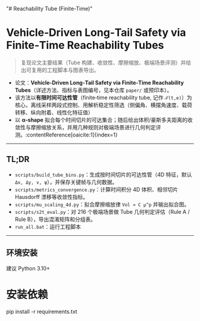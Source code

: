"# Reachability Tube (Finite-Time)" 
# Vehicle‑Driven Long‑Tail Safety via Finite‑Time Reachability Tubes

> 复现论文主要结果（Tube 构建、收敛性、摩擦缩放、极端场景评测）并给出可复用的工程脚本与图表导出。
- 论文：**Vehicle‑Driven Long‑Tail Safety via Finite‑Time Reachability Tubes**（详述方法、指标与表图编号，见本仓库 `paper/` 或预印本）。
- 该方法以**有限时间可达性管**（finite‑time reachability tube, 记作 `𝒯(t,e)`）为核心，离线采样两段式控制、用解析稳定性筛选（侧偏角、横摆角速度、载荷转移、纵向附着、线性化特征值）
- 以 **α‑shape** 拟合每个时间切片的可达集合；随后给出体积/豪斯多夫距离的收敛性与摩擦缩放关系，并用几种规则对极端场景进行几何判定评测。:contentReference[oaicite:1]{index=1}

---

## TL;DR

- `scripts/build_tube_bins.py`：生成按时间切片的可达性管（4D 特征，默认 `Δx, Δy, v, ψ`），并保存关键帧与几何数据。
- `scripts/metrics_convergence.py`：计算时间积分 4D 体积、相邻切片 Hausdorff 漂移等收敛性指标。
- `scripts/mu_scaling_4d.py`：拟合摩擦缩放律 `Vol ≈ C μ^p` 并输出拟合图。
- `scripts/s2t_eval.py`：对 216 个极端场景做 Tube 几何判定评估（Rule A / Rule B），导出混淆矩阵和分组表。
- `run_all.bat`：运行工程脚本

---

## 环境安装

建议 Python 3.10+

# 安装依赖
pip install -r requirements.txt
